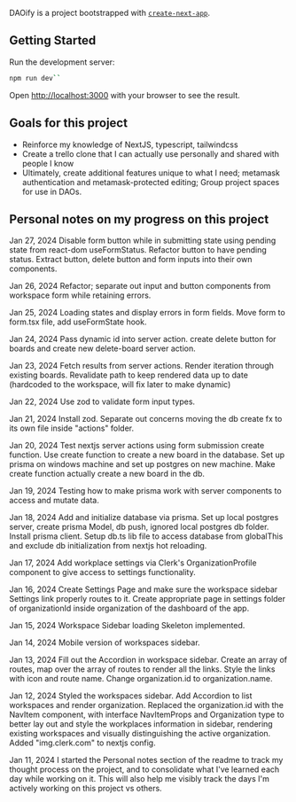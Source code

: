 DAOify is a project bootstrapped with [`create-next-app`](https://github.com/vercel/next.js/tree/canary/packages/create-next-app).

## Getting Started

Run the development server:

```bash
npm run dev``
```

Open [http://localhost:3000](http://localhost:3000) with your browser to see the result.

## Goals for this project

- Reinforce my knowledge of NextJS, typescript, tailwindcss
- Create a trello clone that I can actually use personally and shared with people I know
- Ultimately, create additional features unique to what I need; metamask authentication and metamask-protected editing; Group project spaces for use in DAOs.

## Personal notes on my progress on this project

Jan 27, 2024
Disable form button while in submitting state using pending state from react-dom useFormStatus. Refactor button to have pending status. Extract button, delete button and form inputs into their own components. 

Jan 26, 2024 
Refactor; separate out input and button components from workspace form while retaining errors.

Jan 25, 2024 
Loading states and display errors in form fields. Move form to form.tsx file, add useFormState hook. 

Jan 24, 2024 
Pass dynamic id into server action. create delete button for boards and create new delete-board server action. 

Jan 23, 2024
Fetch results from server actions. Render iteration through existing boards. Revalidate path to keep rendered data up to date (hardcoded to the workspace, will fix later to make dynamic)

Jan 22, 2024 
Use zod to validate form input types. 

Jan 21, 2024
Install zod. Separate out concerns moving the db create fx to its own file inside "actions" folder. 

Jan 20, 2024 
Test nextjs server actions using form submission create function. Use create function to create a new board in the database. Set up prisma on windows machine and set up postgres on new machine. Make create function actually create a new board in the db. 

Jan 19, 2024
Testing how to make prisma work with server components to access and mutate data.

Jan 18, 2024
Add and initialize database via prisma. Set up local postgres server, create prisma Model, db push, ignored local postgres db folder. Install prisma client. Setup db.ts lib file to access database from globalThis and exclude db initialization from nextjs hot reloading.

Jan 17, 2024
Add workplace settings via Clerk's OrganizationProfile component to give access to settings functionality.

Jan 16, 2024
Create Settings Page and make sure the workspace sidebar Settings link properly routes to it. Create appropriate page in settings folder of organizationId inside organization of the dashboard of the app.

Jan 15, 2024
Workspace Sidebar loading Skeleton implemented.

Jan 14, 2024
Mobile version of workspaces sidebar.

Jan 13, 2024
Fill out the Accordion in workspace sidebar. Create an array of routes, map over the array of routes to render all the links. Style the links with icon and route name. Change organization.id to organization.name.

Jan 12, 2024
Styled the workspaces sidebar. Add Accordion to list workspaces and render organization. Replaced the organization.id with the NavItem component, with interface NavItemProps and Organization type to better lay out and style the workplaces information in sidebar, rendering existing workspaces and visually distinguishing the active organization. Added "img.clerk.com" to nextjs config.

Jan 11, 2024
I started the Personal notes section of the readme to track my thought process on the project, and to consolidate what I've learned each day while working on it. This will also help me visibly track the days I'm actively working on this project vs others.
